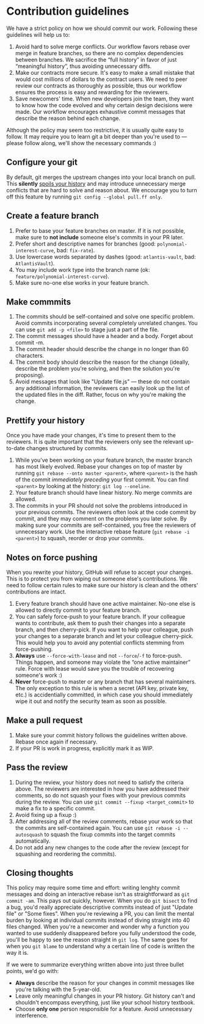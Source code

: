 # Contribution guidelines

We have a strict policy on how we should commit our work. Following these guidelines will help us to:
1. Avoid hard to solve merge conflicts. Our workflow favors rebase over merge in feature branches, so there are no complex dependencies between branches. We sacrifice the “full history” in favor of just “meaningful history”, thus avoiding unnecessary diffs.
2. Make our contracts more secure. It's easy to make a small mistake that would cost millions of dollars to the contract users. We need to peer review our contracts as thoroughly as possible, thus our workflow ensures the process is easy and rewarding for the reviewers.
3. Save newcomers' time. When new developers join the team, they want to know how the code evolved and why certain design decisions were made. Our workflow encourages exhaustive commit messages that describe the reason behind each change.

Although the policy may seem too restrictive, it is usually quite easy to follow. It may require you to learn git a bit deeper than you're used to — please follow along, we'll show the necessary commands :)

## Configure your git

By default, git merges the upstream changes into your local branch on pull. This **silently** [spoils your history](1) and may introduce unnecessary merge conflicts that are hard to solve and reason about. We encourage you to turn off this feature by running `git config --global pull.ff only`.

[1]: https://blog.sffc.xyz/post/185195398930/why-you-should-use-git-pull-ff-only-git-is-a

## Create a feature branch

1. Prefer to base your feature branches on master. If it is not possible, make sure to **not include** someone else's commits in your PR later.
2. Prefer short and descriptive names for branches (good: `polynomial-interest-curve`, bad: `fix-rate`).
3. Use lowercase words separated by dashes (good: `atlantis-vault`, bad: `AtlantisVault`).
4. You may include work type into the branch name (ok: `feature/polynomial-interest-curve`).
5. Make sure no-one else works in your feature branch.

## Make commmits

1. The commits should be self-contained and solve one specific problem. Avoid commits incorporating several completely unrelated changes. You can use `git add -p <file>` to stage just a part of the file.
1. The commit messages should have a header and a body. Forget about commit -m.
2. The commit header should describe the change in no longer than 60 characters.
3. The commit body should describe the reason for the change (ideally, describe the problem you're solving, and then the solution you're proposing).
4. Avoid messages that look like "Update file.js" — these do not contain any additional information, the reviewers can easily look up the list of the updated files in the diff. Rather, focus on why you're making the change.

## Prettify your history

Once you have made your changes, it's time to present them to the reviewers. It is quite important that the reviewers only see the relevant up-to-date changes structured by commits.

1. While you've been working on your feature branch, the master branch has most likely evolved. Rebase your changes on top of master by running `git rebase --onto master <parent>`, where `<parent>` is the hash of the commit _immediately preceding_ your first commit. You can find `<parent>` by looking at the history: `git log --oneline`.
2. Your feature branch should have linear history. No merge commits are allowed.
3. The commits in your PR should not solve the problems introduced in your previous commits. The reviewers often look at the code commit by commit, and they may comment on the problems you later solve. By making sure your commits are self-contained, you free the reviewers of unnecessary work. Use the interactive rebase feature (`git rebase -i <parent>`) to squash, reorder or drop your commits.

## Notes on force pushing

When you rewrite your history, GitHub will refuse to accept your changes. This is to protect you from wiping out someone else's contributions. We need to follow certain rules to make sure our history is clean and the others' contributions are intact.

1. Every feature branch should have one active maintainer. No-one else is allowed to directly commit to your feature branch.
2. You can safely force-push to your feature branch. If your colleague wants to contribute, ask them to push their changes into a separate branch, and then cherry-pick. If you want to help your colleague, push your changes to a separate branch and let your colleague cherry-pick. This would help you to avoid any potential conflicts stemming from force-pushing.
3. **Always** use `--force-with-lease` and not `--force`/`-f` to force-push. Things happen, and someone may violate the “one active maintainer” rule. Force with lease would save you the trouble of recovering someone's work :)
4. **Never** force-push to master or any branch that has several maintainers. The only exception to this rule is when a secret (API key, private key, etc.) is accidentially committed, in which case you should immediately wipe it out and notify the security team as soon as possible.

## Make a pull request

1. Make sure your commit history follows the guidelines written above. Rebase once again if necessary.
2. If your PR is work in progress, explicitly mark it as WIP.

## Pass the review

1. During the review, your history does not need to satisfy the criteria above. The reviewers are interested in how you have addressed their comments, so do not squash your fixes with your previous commits during the review. You can use `git commit --fixup <target_commit>` to make a fix to a specific commit.
2. Avoid fixing up a fixup :)
3. After addressing all of the review comments, rebase your work so that the commits are self-contained again. You can use `git rebase -i --autosquash` to squash the fixup commits into the target commits automatically.
4. Do not add any new changes to the code after the review (except for squashing and reordering the commits).

## Closing thoughts

This policy may require some time and effort: writing lenghty commit messages and doing an interactive rebase isn't as straightforward as `git commit -am`. This pays out quickly, however. When you do `git bisect` to find a bug, you'd really appreciate descriptive commits instead of just "Update file" or "Some fixes". When you're reviewing a PR, you can limit the mental burden by looking at individual commits instead of diving straight into 40 files changed. When you're a newcomer and wonder why a function you wanted to use suddenly disappeared before you fully understood the code, you'll be happy to see the reason straight in `git log`. The same goes for when you `git blame` to understand why a certain line of code is written the way it is.

If we were to summarize everything written above into just three bullet points, we'd go with:
* **Always** describe the reason for your changes in commit messages like you're talking with the 5-year-old. 
* Leave only meaningful changes in your PR history. Git history can't and shouldn't encompass everything, just like your school history textbook.
* Choose **only one** person responsible for a feature. Avoid unnecessary interference.
